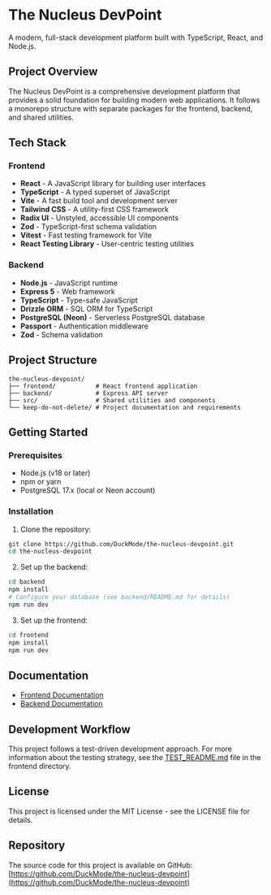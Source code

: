 # The Nucleus DevPoint

A modern, full-stack development platform built with TypeScript, React, and Node.js.

## Project Overview

The Nucleus DevPoint is a comprehensive development platform that provides a solid foundation for building modern web applications. It follows a monorepo structure with separate packages for the frontend, backend, and shared utilities.

## Tech Stack

### Frontend
- **React** - A JavaScript library for building user interfaces
- **TypeScript** - A typed superset of JavaScript
- **Vite** - A fast build tool and development server
- **Tailwind CSS** - A utility-first CSS framework
- **Radix UI** - Unstyled, accessible UI components
- **Zod** - TypeScript-first schema validation
- **Vitest** - Fast testing framework for Vite
- **React Testing Library** - User-centric testing utilities

### Backend
- **Node.js** - JavaScript runtime
- **Express 5** - Web framework
- **TypeScript** - Type-safe JavaScript
- **Drizzle ORM** - SQL ORM for TypeScript
- **PostgreSQL (Neon)** - Serverless PostgreSQL database
- **Passport** - Authentication middleware
- **Zod** - Schema validation

## Project Structure

```
the-nucleus-devpoint/
├── frontend/           # React frontend application
├── backend/            # Express API server
├── src/                # Shared utilities and components
└── keep-do-not-delete/ # Project documentation and requirements
```

## Getting Started

### Prerequisites

- Node.js (v18 or later)
- npm or yarn
- PostgreSQL 17.x (local or Neon account)

### Installation

1. Clone the repository:
```bash
git clone https://github.com/DuckMode/the-nucleus-devpoint.git
cd the-nucleus-devpoint
```

2. Set up the backend:
```bash
cd backend
npm install
# Configure your database (see backend/README.md for details)
npm run dev
```

3. Set up the frontend:
```bash
cd frontend
npm install
npm run dev
```

## Documentation

- [Frontend Documentation](./frontend/README.md)
- [Backend Documentation](./backend/README.md)

## Development Workflow

This project follows a test-driven development approach. For more information about the testing strategy, see the [TEST_README.md](./frontend/TEST_README.md) file in the frontend directory.

## License

This project is licensed under the MIT License - see the LICENSE file for details.

## Repository

The source code for this project is available on GitHub:
[https://github.com/DuckMode/the-nucleus-devpoint](https://github.com/DuckMode/the-nucleus-devpoint)
